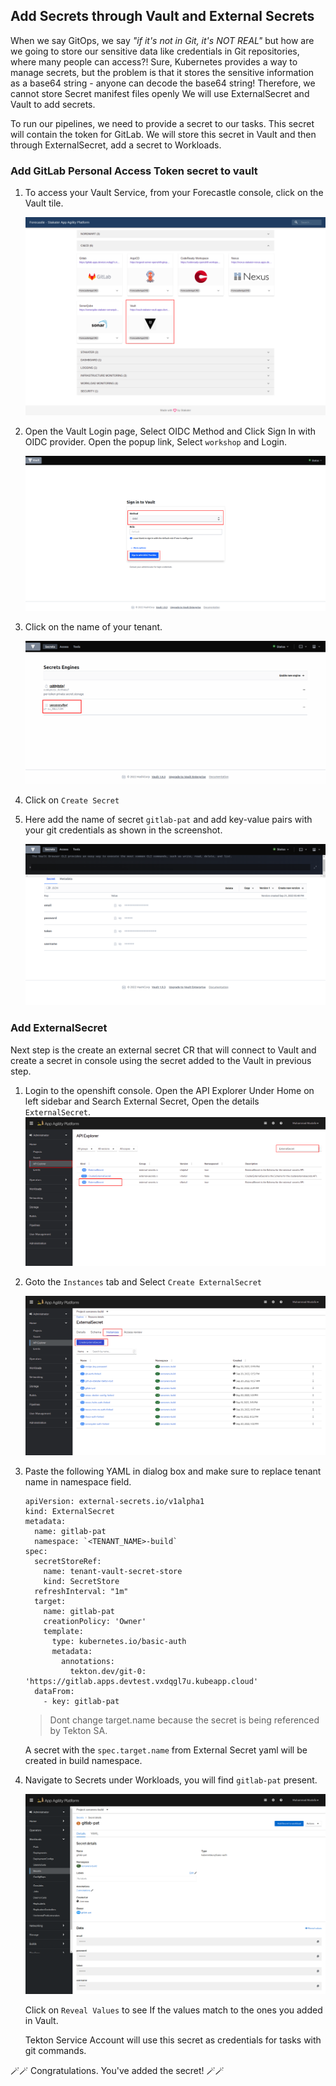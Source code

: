 ## Add Secrets through Vault and External Secrets

When we say GitOps, we say _"if it's not in Git, it's NOT REAL"_ but how are we going to store our sensitive data like credentials in Git repositories, where many people can access?! Sure, Kubernetes provides a way to manage secrets, but the problem is that it stores the sensitive information as a base64 string - anyone can decode the base64 string! Therefore, we cannot store Secret manifest files openly
We will use ExternalSecret and Vault to add secrets.

To run our pipelines, we need to provide a secret to our tasks. This secret will contain the token for GitLab. We will store this secret in Vault and then through ExternalSecret, add a secret to Workloads.

### Add GitLab Personal Access Token secret to vault

1. To access your Vault Service, from your Forecastle console, click on the Vault tile.

    ![forecastle-vault](./images/forecastle-vault.png)

2. Open the Vault Login page, Select OIDC Method and Click Sign In with OIDC provider. Open the popup link, Select `workshop` and Login.

    ![vault-login](./images/vault-login.png)  

2. Click on the name of your tenant. 

    ![vault-folder](./images/vault-logged-in.png)

3. Click on `Create Secret`

4. Here add the name of secret `gitlab-pat` and add key-value pairs with your git credentials as shown in the screenshot. 

    ![gitlab-pat-secret](./images/gitlab-pat-secret.png)


### Add ExternalSecret

Next step is the create an external secret CR that will connect to Vault and create a secret in console using the secret added to the Vault in previous step. 

1. Login to the openshift console. Open the API Explorer Under Home on left sidebar and Search External Secret, Open the details `ExternalSecret`.
  ![external-secret-console](./images/external-secret-console.png)

2. Goto the `Instances` tab and Select `Create ExternalSecret`

    ![external-secret-info](./images/external-secret-info.png)

3. Paste the following YAML in dialog box and make sure to replace tenant name in namespace field.

    ```
    apiVersion: external-secrets.io/v1alpha1
    kind: ExternalSecret
    metadata:
      name: gitlab-pat
      namespace: `<TENANT_NAME>-build`
    spec:
      secretStoreRef:
        name: tenant-vault-secret-store
        kind: SecretStore
      refreshInterval: "1m"
      target:
        name: gitlab-pat
        creationPolicy: 'Owner'
        template:
          type: kubernetes.io/basic-auth
          metadata:
            annotations:
              tekton.dev/git-0: 'https://gitlab.apps.devtest.vxdqgl7u.kubeapp.cloud'
      dataFrom:
        - key: gitlab-pat
    ```
  
    > Dont change target.name because the secret is being referenced by Tekton SA.

    A secret with the `spec.target.name` from External Secret yaml will be created in build namespace.  

4. Navigate to Secrets under Workloads, you will find `gitlab-pat` present.

    ![external-secret-secret](./images/external-secret-secret.png)
 
    Click on `Reveal Values` to see If the values match to the ones you added in Vault.

    Tekton Service Account will use this secret as credentials for tasks with git commands.  
 
🪄🪄 Congratulations. You've added the secret! 🪄🪄
 